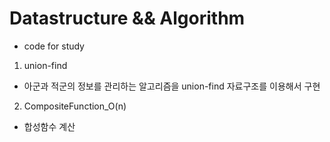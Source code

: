 # Datastructure && Algorithm
* code for study

1. union-find
* 아군과 적군의 정보를 관리하는 알고리즘을 union-find 자료구조를 이용해서 구현

2. CompositeFunction_O(n)
* 합성함수 계산 
